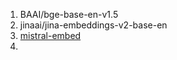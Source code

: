 1. BAAI/bge-base-en-v1.5
2. jinaai/jina-embeddings-v2-base-en
3. [mistral-embed](https://docs.mistral.ai/)
4. 
